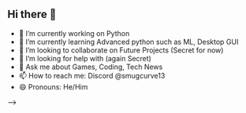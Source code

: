 ## Hi there 👋

- 🔭 I’m currently working on Python
- 🌱 I’m currently learning Advanced python such as ML, Desktop GUI
- 👯 I’m looking to collaborate on Future Projects (Secret for now)
- 🤔 I’m looking for help with (again Secret)
- 💬 Ask me about Games, Coding, Tech News
- 📫 How to reach me: Discord @smugcurve13
- 😄 Pronouns: He/Him

-->
